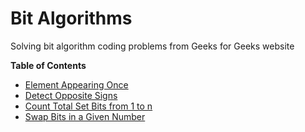 # Bit Algorithms
Solving bit algorithm coding problems from Geeks for Geeks website

**Table of Contents**

* [Element Appearing Once](http://www.geeksforgeeks.org/find-the-element-that-appears-once/)
* [Detect Opposite Signs](http://www.geeksforgeeks.org/detect-if-two-integers-have-opposite-signs/)
* [Count Total Set Bits from 1 to n](http://www.geeksforgeeks.org/count-total-set-bits-in-all-numbers-from-1-to-n/)
* [Swap Bits in a Given Number](http://www.geeksforgeeks.org/swap-bits-in-a-given-number/)